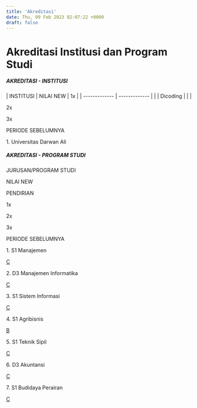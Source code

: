 ```yaml
---
title: 'Akreditasi'
date: Thu, 09 Feb 2023 02:07:22 +0000
draft: false
---
```


Akreditasi Institusi dan Program Studi
======================================

##### _AKREDITASI - INSTITUSI_
| INSTITUSI | NILAI NEW | 1x |
| ------------- | ------------- | |
| Dicoding      | | |





2x

3x

PERIODE SEBELUMNYA

1\. Universitas Darwan Ali

##### _AKREDITASI - PROGRAM STUDI_

JURUSAN/PROGRAM STUDI

NILAI NEW

PENDIRIAN

1x

2x

3x

PERIODE SEBELUMNYA

1\. S1 Manajemen

[C](https://cloud.unda.ac.id/www/4-1-sertifikat-manajemen/)

2\. D3 Manajemen Informatika

[C](https://cloud.unda.ac.id/www/3-1-sertifikat-d3-mi/)

3\. S1 Sistem Informasi

[C](https://cloud.unda.ac.id/www/2-1-sertifikat-sistem-informasi/)

4\. S1 Agribisnis

[B](https://cloud.unda.ac.id/www/1-1-sertifikat-agribisnis/)

5\. S1 Teknik Sipil

[C](https://cloud.unda.ac.id/www/7-1-sertifikat-teknik-sipil/)

6\. D3 Akuntansi

[C](https://cloud.unda.ac.id/www/6-1-sertifikat-akuntansi/)

7\. S1 Budidaya Perairan

[C](https://cloud.unda.ac.id/www/5-1-sertifikat-budidaya-perairan/)